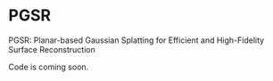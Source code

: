 # PGSR
PGSR: Planar-based Gaussian Splatting for Efficient and High-Fidelity Surface Reconstruction

Code is coming soon.
